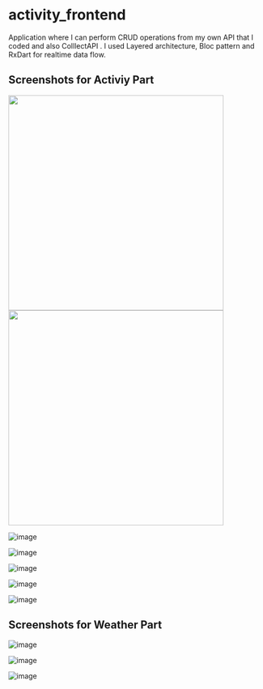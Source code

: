 # activity_frontend

Application where I can perform CRUD operations from my own API that I coded and also ColllectAPI . I used Layered architecture, Bloc pattern and RxDart for realtime data flow.

## Screenshots for Activiy Part


<img src="https://user-images.githubusercontent.com/43721794/210139361-e4a9bb4e-1b4e-4c36-976f-0dc21b869d14.png" width="425"/>
<img src="https://user-images.githubusercontent.com/43721794/210139411-96b69ce7-6593-47eb-847a-a460fa7e24dc.png" width="425"/> 


![image](https://user-images.githubusercontent.com/43721794/210139361-e4a9bb4e-1b4e-4c36-976f-0dc21b869d14.png)

![image](https://user-images.githubusercontent.com/43721794/210139411-96b69ce7-6593-47eb-847a-a460fa7e24dc.png)

![image](https://user-images.githubusercontent.com/43721794/210139423-0a5ec381-f3f0-417d-8c55-514a54562e99.png)

![image](https://user-images.githubusercontent.com/43721794/210139424-71dd970a-40a6-475d-940c-04dcede02e89.png)

![image](https://user-images.githubusercontent.com/43721794/210139430-1c11a290-bba2-4950-9cf1-048556761dad.png)


## Screenshots for Weather Part

![image](https://user-images.githubusercontent.com/43721794/210139478-9c0fcfbc-89dd-4b92-9556-ebcc70cd9742.png)

![image](https://user-images.githubusercontent.com/43721794/210139498-b7bacfc1-21e3-462a-8912-c599317cab94.png)

![image](https://user-images.githubusercontent.com/43721794/210139515-70527036-c196-4e16-b34c-9c1ae64fddaa.png)
